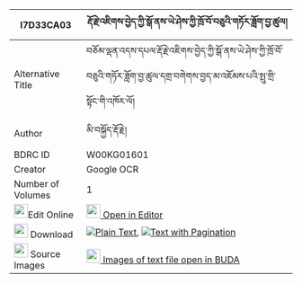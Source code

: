 |I7D33CA03|རྡོ་རྗེ་འཇིགས་བྱེད་ཀྱི་སྒོ་ནས་ཡེ་ཤེས་ཀྱི་ཁྲོ་བོ་བཅུའི་གཏོར་ཟློག་བྱ་ཚུལ། 
| --- | --- 
|Alternative Title |བཅོམ་ལྡན་འདས་དཔལ་རྡོ་རྗེ་འཇིགས་བྱེད་ཀྱི་སྒོ་ནས་ཡེ་ཤེས་ཀྱི་ཁྲོ་བོ་བཅུའི་གཏོར་ཟློག་བྱ་ཚུལ་དགྲ་བགེགས་བྱད་མ་འཇོམས་པའི་སྤུ་གྲི་སྟོང་གི་འཁོར་ལོ།
|Author| མི་བསྐྱོད་རྡོ་རྗེ།
|BDRC ID | W00KG01601
|Creator | Google OCR
|Number of Volumes| 1
|<img width="25" src="https://img.icons8.com/color/25/000000/edit-property.png">Edit Online| [<img width="25" src="https://avatars.githubusercontent.com/u/45091458?s=200&v=4"> Open in Editor](http://editor.openpecha.org/I7D33CA03)
|<img width="25" src="https://img.icons8.com/fluent/48/000000/download-2.png"/>  Download | [![](https://img.icons8.com/color/20/000000/txt.png)Plain Text](https://github.com/Openpecha/I7D33CA03/releases/download/v1/dorje_jikje_kyi_go_ne_yeshe_ky_plain_I7D33CA03.zip), [![](https://img.icons8.com/color/20/000000/txt.png)Text with Pagination](https://github.com/Openpecha/I7D33CA03/releases/download/v1/dorje_jikje_kyi_go_ne_yeshe_ky_pages_I7D33CA03.zip)
|<img width="25" src="https://img.icons8.com/plasticine/100/000000/pictures-folder.png"/>  Source Images | [<img width="25" src="https://library.bdrc.io/icons/BUDA-small.svg"> Images of text file open in BUDA](https://library.bdrc.io/show/bdr:W00KG01601)